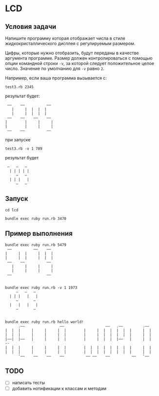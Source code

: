 # LCD

## Условия задачи

Напишите программу которая отображает числа в стиле жидкокристаллического
дисплея с регулируемым размером.

Цифры, которые нужно отобразить, будут переданы в качестве аргумента
программе. Размер должен контролироваться с помощью опции командной строки
`-v`, за которой следует положительное целое число. Значение по умолчанию для `-v`
равно `2`.

Например, если ваша программа вызывается с:

```
test3.rb 2345
```

результат будет:

```
 ——    ——          ——
   |     |  |  |  |
   |     |  |  |  |
 ——    ——    ——    ——
|        |     |     |
|        |     |     |
 ——    ——          ——

```

при запуске

```
test3.rb -v 1 789
```

результат будет

```
 —   —   —
  | | | | |
     —   —
  | | |   |
     —   —

```

## Запуск

```
cd lcd
```

```
bundle exec ruby run.rb 3470
```

## Пример выполнения

```
bundle exec ruby run.rb 5479
 ——          ——    ——
|     |  |     |  |  |
|     |  |     |  |  |
 ——    ——          ——
   |     |     |     |
   |     |     |     |
 ——                ——
```

```

bundle exec ruby run.rb -v 1 1973
     —   —   —
  | | |   |   |
     —       —
  |   |   |   |
     —       —
```

```

bundle exec ruby run.rb hello world!
      .——                ——                   ——   .——         .——
|  |  |     |     |     |  |        |     |  |  |  |  |  |     |  |
|  |  |     |     |     |  |        |     |  |  |  |  |  |     |  |
|——|  |——   |     |     |  |        |     |  |  |  |——   |     |  |   --
|  |  |     |     |     |  |        |  |  |  |  |  |  |  |     |  |
|  |  |     |     |     |  |        |  |  |  |  |  |  |  |     |  |
      '——    ——    ——    ——          —— ——    ——          ——   '——
```

## TODO

- [ ] написать тесты
- [ ] добавить нотификации к классам и методам
